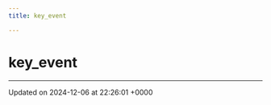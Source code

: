 ```yaml
---
title: key_event

---
```


# key_event








-------------------------------

Updated on 2024-12-06 at 22:26:01 +0000